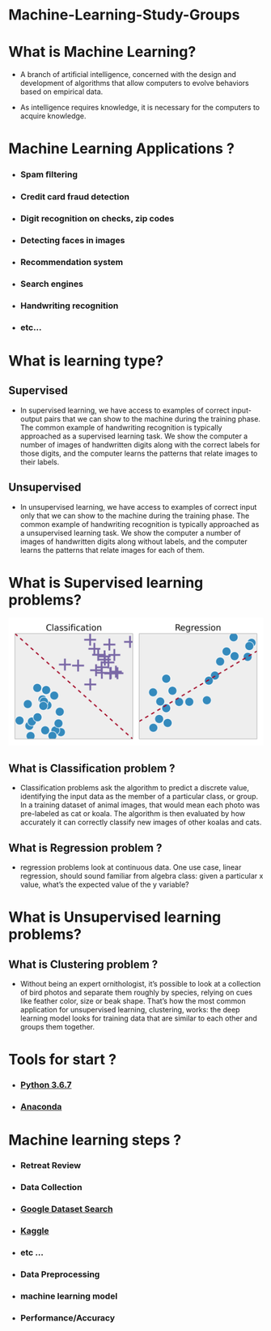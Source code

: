 # Machine-Learning-Study-Groups

# What is Machine Learning?

   - A branch of artificial intelligence, concerned with the design and development of algorithms that allow computers to evolve behaviors based on empirical data.

   - As intelligence requires knowledge, it is necessary for the computers to acquire knowledge.


 # Machine Learning Applications ?
 - ### Spam ﬁltering 
 - ### Credit card fraud detection 
 - ### Digit recognition on checks, zip codes 
 - ### Detecting faces in images 
 - ### Recommendation system 
 - ### Search engines 
 - ### Handwriting recognition 
 - ### etc...

# What is learning type?

## Supervised
   - In supervised learning, we have access to examples of correct input-output pairs that we can show to the machine during the training phase. The common example of handwriting recognition is typically approached as a supervised learning task. We show the computer a number of images of handwritten digits along with the correct labels for those digits, and the computer learns the patterns that relate images to their labels.

## Unsupervised
   - In unsupervised learning, we have access to examples of correct input only that we can show to the machine during the training phase. The common example of handwriting recognition is typically approached as a unsupervised learning task. We show the computer a number of images of handwritten digits along without labels, and the computer learns the patterns that relate images for each of them.


# What is Supervised learning problems?
<img src="Images/classification-regression.png" style="width:600px;height=600px">

## What is Classification problem ?
   - Classification problems ask the algorithm to predict a discrete value, identifying the input data as the member of a particular class, or group. In a training dataset of animal images, that would mean each photo was pre-labeled as cat or koala. The algorithm is then evaluated by how accurately it can correctly classify new images of other koalas and cats.

## What is Regression problem ?

   - regression problems look at continuous data. One use case, linear regression, should sound familiar from algebra class: given a particular x value, what’s the expected value of the y variable?

# What is Unsupervised learning problems?


## What is Clustering problem ?
  -  Without being an expert ornithologist, it’s possible to look at a collection of bird photos and separate them roughly by species, relying on cues like feather color, size or beak shape. That’s how the most common application for unsupervised learning, clustering, works: the deep learning model looks for training data that are similar to each other and groups them together.
    

# Tools for start ?
   - ### [Python 3.6.7](https://www.python.org/downloads/release/python-367/)
   - ### [Anaconda](https://www.anaconda.com/download/)

# Machine learning steps ?
 - ### Retreat Review
 - ### Data Collection
  - ### [Google Dataset Search](https://toolbox.google.com/datasetsearch)
  - ### [Kaggle](https://www.kaggle.com/)
  - ### etc ...
 - ### Data Preprocessing
 - ### machine learning model
 - ### Performance/Accuracy
